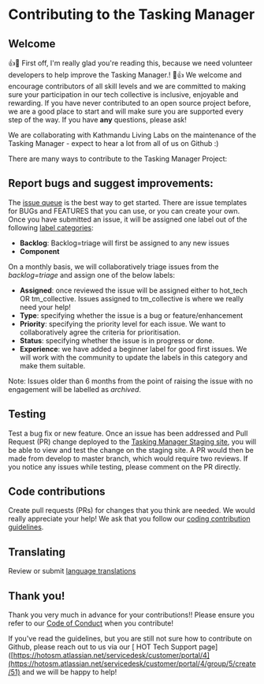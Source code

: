 
# Contributing to the Tasking Manager

## Welcome

:+1::tada: First off, I'm really glad you're reading this, because we need volunteer developers to help improve the Tasking Manager.! :tada::+1:
We welcome and encourage contributors of all skill levels and we are committed to making sure your participation in our tech collective is inclusive, enjoyable and rewarding. If you have never contributed to an open source project before, we are a good place to start and will make sure you are supported every step of the way. If you have **any** questions, please ask!

We are collaborating with Kathmandu Living Labs on the maintenance of the Tasking Manager - expect to hear a lot from all of us on Github :)

There are many ways to contribute to the Tasking Manager Project:

## Report bugs and suggest improvements:

The [issue queue](https://github.com/hotosm/tasking-manager/issues) is the best way to get started. There are issue templates for BUGs and FEATURES that you can use, or you can create your own. Once you have submitted an issue, it will be assigned one label out of the following [label categories](https://github.com/hotosm/tasking-manager/labels):

- **Backlog**:  Backlog=triage will first be assigned to any new issues
- **Component**

On a monthly basis, we will collaboratively triage issues from the *backlog=triage* and assign one of the below labels:
- **Assigned**: once reviewed the issue will be assigned either to hot_tech OR tm_collective. Issues assigned to tm_collective is where we really need your help!
- **Type**: specifying whether the issue is a bug or feature/enhancement
- **Priority**: specifying the priority level for each issue. We want to collaboratively agree the criteria for prioritisation.
- **Status**: specifying whether the issue is in progress or done.
- **Experience**: we have added a beginner label for good first issues. We will work with the community to update the labels in this category and make them suitable.

Note: Issues older than 6 months from the point of raising the issue with no engagement will be labelled as *archived*.

## Testing

Test a bug fix or new feature. Once an issue has been addressed and Pull Request (PR) change deployed to the [Tasking Manager Staging site](https://tasks-stage.hotosm.org/), you will be able to view and test the change on the staging site. A PR would then be made from develop to master branch, which would require two reviews. If you notice any issues while testing, please comment on the PR directly.


## Code contributions

Create pull requests (PRs) for changes that you think are needed. We would really appreciate your help! We ask that you follow our [coding contribution guidelines](https://github.com/hotosm/tasking-manager/blob/develop/docs/developers/contributing-guidelines.md).

## Translating
Review or submit [language translations]( https://github.com/hotosm/tasking-manager/blob/develop/docs/contributing-translation.md)

## Thank you!
Thank you very much in advance for your contributions!! Please ensure you refer to our [Code of Conduct](https://github.com/hotosm/tasking-manager/blob/develop/docs/code_of_conduct.md) when you contribute!

If you've read the guidelines, but you are still not sure how to contribute on Github, please reach out to us via our [ HOT Tech Support page]([https://hotosm.atlassian.net/servicedesk/customer/portal/4](https://hotosm.atlassian.net/servicedesk/customer/portal/4/group/5/create/51) and we will be happy to help!


